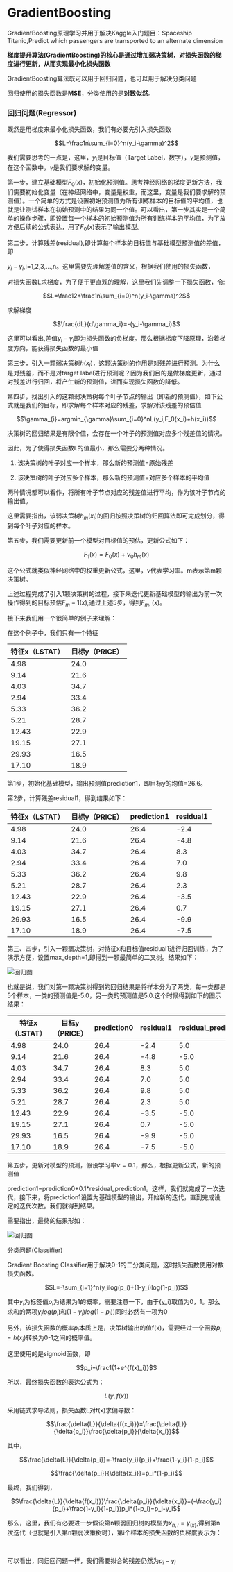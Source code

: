 # GradientBoosting
GradientBoosting原理学习并用于解决Kaggle入门题目：Spaceship Titanic,Predict which passengers are transported to an alternate dimension

<b> 梯度提升算法(GradientBoosting)的核心是通过增加弱决策树，对损失函数的梯度进行更新，从而实现最小化损失函数</b>

GradientBoosting算法既可以用于回归问题，也可以用于解决分类问题

回归使用的损失函数是<b>MSE</b>，分类使用的是<b>对数似然</b>。

### 回归问题(Regressor)

既然是用梯度来最小化损失函数，我们有必要先引入损失函数

$$L=\frac1n\sum_{i=0}^n(y_i-\gamma)^2$$

我们需要思考的一点是，这里，$y_i$是目标值（Target  Label，数字），$\gamma$是预测值，在这个函数中，$\gamma$是我们要求解的变量。

第一步，建立基础模型$F_0(x)$，初始化预测值。思考神经网络的梯度更新方法，我们需要初始化变量（在神经网络中，变量是权重，而这里，变量是我们要求解的预测值）。一个简单的方式是设置初始预测值为所有训练样本的目标值的平均值，也就是让测试样本在初始预测中的结果为同一个值。可以看出，第一步其实是一个简单的操作步骤，即设置每一个样本的初始预测值为所有训练样本的平均值，为了放方便后续的公式表达，用了$F_0(x)$表示了输出模型。

第二步，计算残差(residual),即计算每个样本的目标值与基础模型预测值的差值，即

$y_i-\gamma_i$,i=1,2,3,...,n。这里需要先理解差值的含义，根据我们使用的损失函数，

对损失函数L求梯度，为了便于更直观的理解，这里我们先调整一下损失函数，令:

$$L=\frac12*\frac1n\sum_{i=0}^n(y_i-\gamma)^2$$

求解梯度

$$\frac{dL}{d\gamma_i}=-(y_i-\gamma_i)$$

这里可以看出,差值$y_i-\gamma_i$即为损失函数的负梯度。那么根据梯度下降原理，沿着梯度方向，能获得损失函数的最小值

第三步，引入一颗弱决策树$h(x_i)$，这颗决策树的作用是对残差进行预测。为什么是对残差，而不是对target label进行预测呢？因为我们目的是做梯度更新，通过对残差进行归回，将产生新的预测值，进而实现损失函数的降低。

第四步，找出引入的这颗弱决策树每个叶子节点的输出（即新的预测值），如下公式就是我们的目标，即求解每个样本对应的残差，求解对该残差的预估值

$$\gamma_{i}=argmin_{\gamma}\sum_{i=0}^nL(y_i,F_0(x_i)+h(x_i))$$

决策树的回归结果是有限个值，会存在一个叶子的预测值对应多个残差值的情况。

因此，为了使得损失函数L的值最小，那么需要分两种情况。

1. 该决策树的叶子对应一个样本，那么新的预测值=原始残差

2. 该决策树的叶子对应多个样本，那么新的预测值=对应多个样本的平均值

两种情况都可以看作，将所有叶子节点对应的残差值进行平均，作为该叶子节点的输出值。

这里需要指出，该弱决策树$h_m(x_i)$的回归按照决策树的归回算法即可完成划分，得到每个叶子对应的样本。

第五步，我们需要更新前一个模型对目标值的预估，更新公式如下：

$$F_1(x)=F_0(x)+\nu_0h_m(x)$$

这个公式就类似神经网络中的权重更新公式，这里，$\nu$代表学习率。m表示第m颗决策树。

上述过程完成了引入1颗决策树的过程，接下来迭代更新基础模型的输出为前一次操作得到的目标预估$F_m-1(x)$,通过上述5步，得到$F_m,(x)$。

接下来我们用一个很简单的例子来理解：

在这个例子中，我们只有一个特征

|  特征x（LSTAT）  |  目标y（PRICE）  |
| ---- | ---- |
|  4.98	   |    24.0   |
|   9.14	    |    21.6  |
| 4.03 | 34.7 |
| 2.94 | 33.4 |
| 5.33 | 36.2 |
| 5.21 | 28.7 |
| 12.43 | 22.9 |
| 19.15 | 27.1 |
| 29.93 | 16.5 |
| 17.10 | 18.9 |

第1步，初始化基础模型，输出预测值prediction1，即目标y的均值=26.6。

第2步，计算残差residual1，得到结果如下：

| 特征x（LSTAT） | 目标y（PRICE） | prediction1 | residual1 |
| -------------- | -------------- | ----------- | --------- |
| 4.98           | 24.0           | 26.4        | -2.4      |
| 9.14           | 21.6           | 26.4        | -4.8      |
| 4.03           | 34.7           | 26.4        | 8.3       |
| 2.94           | 33.4           | 26.4        | 7.0       |
| 5.33           | 36.2           | 26.4        | 9.8       |
| 5.21           | 28.7           | 26.4        | 2.3       |
| 12.43          | 22.9           | 26.4        | -3.5      |
| 19.15          | 27.1           | 26.4        | 0.7       |
| 29.93          | 16.5           | 26.4        | -9.9      |
| 17.10          | 18.9           | 26.4        | -7.5      |

第三、四步，引入一颗弱决策树，对特征x和目标值residual1进行归回训练，为了演示方便，设置max_depth=1,即得到一颗最简单的二叉树。结果如下：



![回归图](images/1.png)

也就是说，我们对第一颗决策树得到的回归结果是将样本分为了两类，每一类都是5个样本，一类的预测值是-5.0，另一类的预测值是5.0.这个时候得到如下的图示结果：

| 特征x（LSTAT） | 目标y（PRICE） | prediction0 | residual1 | residual_prediction1 |
| -------------- | -------------- | ----------- | --------- | -------------------- |
| 4.98           | 24.0           | 26.4        | -2.4      | 5.0                  |
| 9.14           | 21.6           | 26.4        | -4.8      | -5.0                 |
| 4.03           | 34.7           | 26.4        | 8.3       | 5.0                  |
| 2.94           | 33.4           | 26.4        | 7.0       | 5.0                  |
| 5.33           | 36.2           | 26.4        | 9.8       | 5.0                  |
| 5.21           | 28.7           | 26.4        | 2.3       | 5.0                  |
| 12.43          | 22.9           | 26.4        | -3.5      | -5.0                 |
| 19.15          | 27.1           | 26.4        | 0.7       | -5.0                 |
| 29.93          | 16.5           | 26.4        | -9.9      | -5.0                 |
| 17.10          | 18.9           | 26.4        | -7.5      | -5.0                 |

第五步，更新对模型的预测，假设学习率$\nu=0.1$，那么，根据更新公式，新的预测值

prediction1=prediction0+0.1*residual_prediction1。这样，我们就完成了一次迭代，接下来，将prediction1设置为基础模型的输出，开始新的迭代，直到完成设定的迭代次数。我们就得到结果。

需要指出，最终的结果形如：

![回归图](images/2.png)

分类问题(Classifier)

Gradient Boosting Classifier用于解决0-1的二分类问题，这时损失函数使用对数损失函数。

$$L=-\sum_{i=1}^n(y_ilog(p_i)+(1-y_i)log(1-p_i))$$

其中$y_i$为标签值$p_i$为结果为1的概率，需要注意一下，由于{y_i}取值为0，1。那么求和的两项$y_ilog(p_i)$和$(1-y_i)log(1-p_i))$同时必然有一项为0

另外，该损失函数的概率$p_i$本质上是，决策树输出的值f(x)，需要经过一个函数$p_i=h(x_i)$转换为0-1之间的概率值。

这里使用的是sigmoid函数，即

$$p_i=\frac1{1+e^{f(x)_i}}$$

所以，最终损失函数的表达公式为：

$$L(y,f(x))$$

采用链式求导法则，损失函数L对f(x)求偏导数：

$$\frac{\delta{L}}{\delta{f(x_i)}}=\frac{\delta{L}}{\delta{p_i}}\frac{\delta{p_i}}{\delta{x_i}}$$

其中，

$$\frac{\delta{L}}{\delta{p_i}}=-\frac{y_i}{p_i}+\frac{1-y_i}{1-p_i}$$

$$\frac{\delta{p_i}}{\delta{x_i}}=p_i*(1-p_i)$$

最终，我们得到，

$$\frac{\delta{L}}{\delta{f(x_i)}}\frac{\delta{p_i}}{\delta{x_i}}=(-\frac{y_i}{p_i}+\frac{1-y_i}{1-p_i})p_i*(1-p_i)=p_i-y_i$$

那么，这里，我们有必要进一步假设第n颗弱回归树的模型为$x_{n,i}=\gamma_(x)$,得到第n次迭代（也就是引入第n颗弱决策树时），第i个样本的损失函数的负梯度表示为：

​		





可以看出，同归回问题一样，我们需要拟合的残差仍然为$p_i-y_i$




